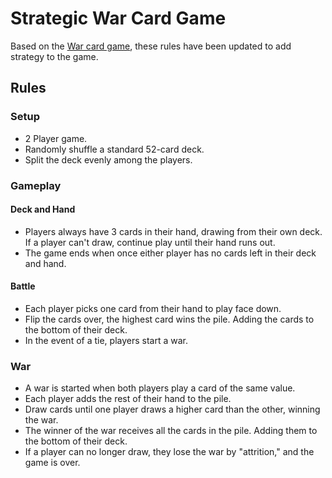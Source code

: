# Strategic War Card Game

Based on the [War card game](https://en.wikipedia.org/wiki/War_(card_game)), these rules have been updated to add strategy to the game.

## Rules

### Setup
- 2 Player game.
- Randomly shuffle a standard 52-card deck.
- Split the deck evenly among the players.

### Gameplay

#### Deck and Hand
- Players always have 3 cards in their hand, drawing from their own deck. If a player can't draw, continue play until their hand runs out.
- The game ends when once either player has no cards left in their deck and hand.

#### Battle
- Each player picks one card from their hand to play face down.
- Flip the cards over, the highest card wins the pile. Adding the cards to the bottom of their deck.
- In the event of a tie, players start a war.

### War
- A war is started when both players play a card of the same value.
- Each player adds the rest of their hand to the pile.
- Draw cards until one player draws a higher card than the other, winning the war.
- The winner of the war receives all the cards in the pile. Adding them to the bottom of their deck.
- If a player can no longer draw, they lose the war by "attrition," and the game is over.
